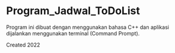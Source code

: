 # Program_Jadwal_ToDoList

Program ini dibuat dengan menggunakan bahasa C++ dan aplikasi dijalankan menggunakan terminal (Command Prompt).

Created 2022
